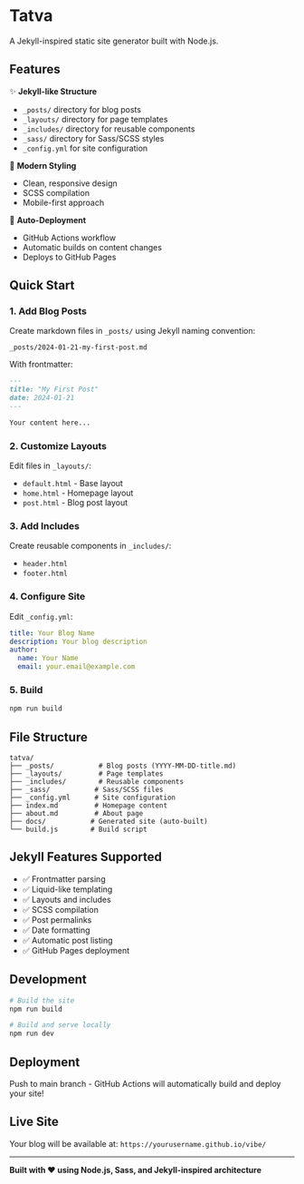 # Tatva

A Jekyll-inspired static site generator built with Node.js.

## Features

✨ **Jekyll-like Structure**
- `_posts/` directory for blog posts
- `_layouts/` directory for page templates  
- `_includes/` directory for reusable components
- `_sass/` directory for Sass/SCSS styles
- `_config.yml` for site configuration

🎨 **Modern Styling**
- Clean, responsive design
- SCSS compilation
- Mobile-first approach

🚀 **Auto-Deployment**
- GitHub Actions workflow
- Automatic builds on content changes
- Deploys to GitHub Pages

## Quick Start

### 1. Add Blog Posts
Create markdown files in `_posts/` using Jekyll naming convention:
```
_posts/2024-01-21-my-first-post.md
```

With frontmatter:
```markdown
---
title: "My First Post"
date: 2024-01-21
---

Your content here...
```

### 2. Customize Layouts
Edit files in `_layouts/`:
- `default.html` - Base layout
- `home.html` - Homepage layout
- `post.html` - Blog post layout

### 3. Add Includes
Create reusable components in `_includes/`:
- `header.html`
- `footer.html`

### 4. Configure Site
Edit `_config.yml`:
```yaml
title: Your Blog Name
description: Your blog description
author:
  name: Your Name
  email: your.email@example.com
```

### 5. Build
```bash
npm run build
```

## File Structure

```
tatva/
├── _posts/           # Blog posts (YYYY-MM-DD-title.md)
├── _layouts/         # Page templates
├── _includes/        # Reusable components
├── _sass/           # Sass/SCSS files
├── _config.yml      # Site configuration
├── index.md         # Homepage content
├── about.md         # About page
├── docs/           # Generated site (auto-built)
└── build.js        # Build script
```

## Jekyll Features Supported

- ✅ Frontmatter parsing
- ✅ Liquid-like templating
- ✅ Layouts and includes
- ✅ SCSS compilation
- ✅ Post permalinks
- ✅ Date formatting
- ✅ Automatic post listing
- ✅ GitHub Pages deployment

## Development

```bash
# Build the site
npm run build

# Build and serve locally
npm run dev
```

## Deployment

Push to main branch - GitHub Actions will automatically build and deploy your site!

## Live Site

Your blog will be available at: `https://yourusername.github.io/vibe/`

---

**Built with ❤️ using Node.js, Sass, and Jekyll-inspired architecture** 